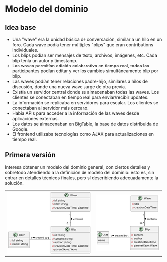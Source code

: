 # Modelo del dominio

## Idea base

- Una "wave" era la unidad básica de conversación, similar a un hilo en un foro. Cada wave podía tener múltiples "blips" que eran contributions individuales.
- Los blips podían ser mensajes de texto, archivos, imágenes, etc. Cada blip tenía un autor y timestamp.
- Las waves permitían edición colaborativa en tiempo real, todos los participantes podían editar y ver los cambios simultáneamente blip por blip.
- Las waves podían tener relaciones padre-hijo, similares a hilos de discusión, donde una nueva wave surge de otra previa.
- Existía un servidor central donde se almacenaban todas las waves. Los clientes se conectaban en tiempo real para enviar/recibir updates.
- La información se replicaba en servidores para escalar. Los clientes se conectaban al servidor más cercano.
- Había APIs para acceder a la información de las waves desde aplicaciones externas.
- Los datos se almacenaban en BigTable, la base de datos distribuida de Google.
- El frontend utilizaba tecnologías como AJAX para actualizaciones en tiempo real.

## Primera versión

Interesa obtener un modelo del dominio general, con ciertos detalles y sobretodo atendiendo a la definición de modelo del dominio: esto es, sin entrar en detalles técnicos finales, pero sí describiendo adecuadamente la solución.

|||
|-|-|
![](../imagenes/modelosUML/gW-v0.svg)|![](../imagenes/modelosUML/gW-v0C.svg)
